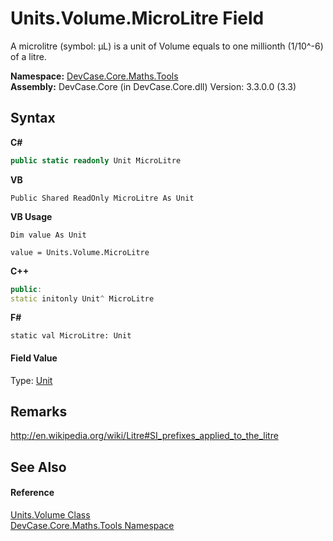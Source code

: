# Units.Volume.MicroLitre Field
 

A microlitre (symbol: μL) is a unit of Volume equals to one millionth (1/10^-6) of a litre.

**Namespace:**&nbsp;<a href="N_DevCase_Core_Maths_Tools">DevCase.Core.Maths.Tools</a><br />**Assembly:**&nbsp;DevCase.Core (in DevCase.Core.dll) Version: 3.3.0.0 (3.3)

## Syntax

**C#**<br />
``` C#
public static readonly Unit MicroLitre
```

**VB**<br />
``` VB
Public Shared ReadOnly MicroLitre As Unit
```

**VB Usage**<br />
``` VB Usage
Dim value As Unit

value = Units.Volume.MicroLitre

```

**C++**<br />
``` C++
public:
static initonly Unit^ MicroLitre
```

**F#**<br />
``` F#
static val MicroLitre: Unit
```


#### Field Value
Type: <a href="T_DevCase_Core_Maths_Unit">Unit</a>

## Remarks
<a href="http://en.wikipedia.org/wiki/Litre#SI_prefixes_applied_to_the_litre" target="_blank">http://en.wikipedia.org/wiki/Litre#SI_prefixes_applied_to_the_litre</a>

## See Also


#### Reference
<a href="T_DevCase_Core_Maths_Tools_Units_Volume">Units.Volume Class</a><br /><a href="N_DevCase_Core_Maths_Tools">DevCase.Core.Maths.Tools Namespace</a><br />